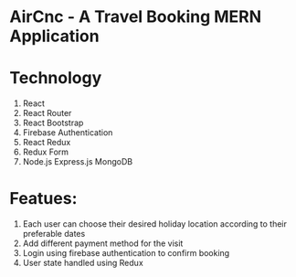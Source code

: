 # AirCnc - A Travel Booking MERN Application

# Technology
1. React
2. React Router
3. React Bootstrap
4. Firebase Authentication
5. React Redux
6. Redux Form
7. Node.js
Express.js
MongoDB

# Featues: 
1. Each user can choose their desired holiday location according to
their preferable dates
2. Add different payment method for the visit
3. Login using firebase authentication to confirm booking
4. User state handled using Redux
